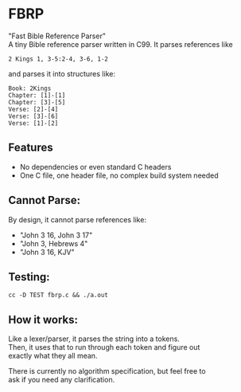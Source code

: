 # FBRP
"Fast Bible Reference Parser"  
A tiny Bible reference parser written in C99. It parses references like  
```
2 Kings 1, 3-5:2-4, 3-6, 1-2
```
and parses it into structures like:
```
Book: 2Kings
Chapter: [1]-[1]
Chapter: [3]-[5]
Verse: [2]-[4]
Verse: [3]-[6]
Verse: [1]-[2]
```

## Features
* No dependencies or even standard C headers
* One C file, one header file, no complex build system needed

## Cannot Parse:
By design, it cannot parse references like:  
- "John 3 16, John 3 17"
- "John 3, Hebrews 4"
- "John 3 16, KJV"

## Testing:
`cc -D TEST fbrp.c && ./a.out`

## How it works:
Like a lexer/parser, it parses the string into a tokens.  
Then, it uses that to run through each token and figure out  
exactly what they all mean.  

There is currently no algorithm specification, but feel free to  
ask if you need any clarification.
